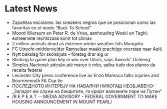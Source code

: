# Latest News
-  Zapatillas escolares: las sneakers negras que se posicionan como las favoritas en el modo “Back To School”
-  Moord Wiersum en Peter R. de Vries, aanhouding Weski en Taghi: extreemste rechtszaak komt tot climax
-  2 million animals dead as extreme winter weather hits Mongolia
-  FC Utrecht-middenvelder Ramselaar maakt prachtige overstap naar Azië
-  Nytt bakslag för skolskjuts – företag drar sig ur
-  Sticking to game plan key in win over Ulinzi, says Swords' Ochieng'
-  Simples Nacional: adesão até março é mito, saiba tudo dos planos da receita federal
-  Leicester City press conference live as Enzo Maresca talks injuries and Bournemouth FA Cup tie
-  ПОСЛЕДНОТО ИНТЕРВЈУ НА НАВАЛНИ НИКОГАШ НЕОБЈАВЕНО: „Западот им служи на бандитите, ги кријат валканите пари на Путин“
-  /R E P E A T -- MEDIA ADVISORY - FEDERAL GOVERNMENT TO MAKE HOUSING ANNOUNCEMENT IN MOUNT PEARL/
